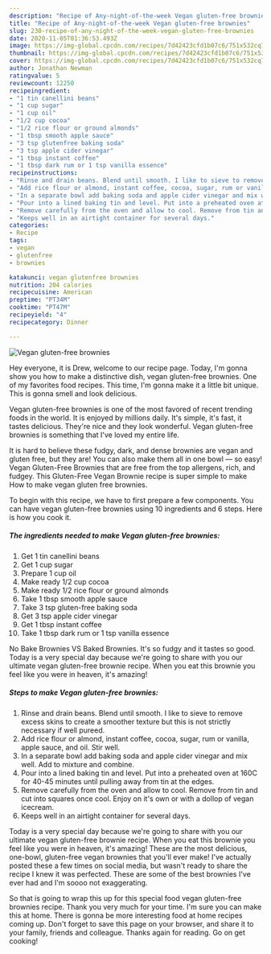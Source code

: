 ```yaml
---
description: "Recipe of Any-night-of-the-week Vegan gluten-free brownies"
title: "Recipe of Any-night-of-the-week Vegan gluten-free brownies"
slug: 230-recipe-of-any-night-of-the-week-vegan-gluten-free-brownies
date: 2020-11-05T01:36:53.493Z
image: https://img-global.cpcdn.com/recipes/7d42423cfd1b07c6/751x532cq70/vegan-gluten-free-brownies-recipe-main-photo.jpg
thumbnail: https://img-global.cpcdn.com/recipes/7d42423cfd1b07c6/751x532cq70/vegan-gluten-free-brownies-recipe-main-photo.jpg
cover: https://img-global.cpcdn.com/recipes/7d42423cfd1b07c6/751x532cq70/vegan-gluten-free-brownies-recipe-main-photo.jpg
author: Jonathan Newman
ratingvalue: 5
reviewcount: 12250
recipeingredient:
- "1 tin canellini beans"
- "1 cup sugar"
- "1 cup oil"
- "1/2 cup cocoa"
- "1/2 rice flour or ground almonds"
- "1 tbsp smooth apple sauce"
- "3 tsp glutenfree baking soda"
- "3 tsp apple cider vinegar"
- "1 tbsp instant coffee"
- "1 tbsp dark rum or 1 tsp vanilla essence"
recipeinstructions:
- "Rinse and drain beans. Blend until smooth. I like to sieve to remove excess skins to create a smoother texture but this is not strictly necessary if well pureed."
- "Add rice flour or almond, instant coffee, cocoa, sugar, rum or vanilla, apple sauce, and oil. Stir well."
- "In a separate bowl add baking soda and apple cider vinegar and mix well. Add to mixture and combine."
- "Pour into a lined baking tin and level. Put into a preheated oven at 160C for 40-45 minutes until pulling away from tin at the edges."
- "Remove carefully from the oven and allow to cool. Remove from tin and cut into squares once cool. Enjoy on it&#39;s own or with a dollop of vegan icecream."
- "Keeps well in an airtight container for several days."
categories:
- Recipe
tags:
- vegan
- glutenfree
- brownies

katakunci: vegan glutenfree brownies 
nutrition: 204 calories
recipecuisine: American
preptime: "PT34M"
cooktime: "PT47M"
recipeyield: "4"
recipecategory: Dinner

---
```



![Vegan gluten-free brownies](https://img-global.cpcdn.com/recipes/7d42423cfd1b07c6/751x532cq70/vegan-gluten-free-brownies-recipe-main-photo.jpg)

Hey everyone, it is Drew, welcome to our recipe page. Today, I'm gonna show you how to make a distinctive dish, vegan gluten-free brownies. One of my favorites food recipes. This time, I'm gonna make it a little bit unique. This is gonna smell and look delicious.

Vegan gluten-free brownies is one of the most favored of recent trending foods in the world. It is enjoyed by millions daily. It's simple, it's fast, it tastes delicious. They're nice and they look wonderful. Vegan gluten-free brownies is something that I've loved my entire life.

It is hard to believe these fudgy, dark, and dense brownies are vegan and gluten free, but they are! You can also make them all in one bowl — so easy! Vegan Gluten-Free Brownies that are free from the top allergens, rich, and fudgey. This Gluten-Free Vegan Brownie recipe is super simple to make How to make vegan gluten free brownies.


To begin with this recipe, we have to first prepare a few components. You can have vegan gluten-free brownies using 10 ingredients and 6 steps. Here is how you cook it.

<!--inarticleads1-->

##### The ingredients needed to make Vegan gluten-free brownies:

1. Get 1 tin canellini beans
1. Get 1 cup sugar
1. Prepare 1 cup oil
1. Make ready 1/2 cup cocoa
1. Make ready 1/2 rice flour or ground almonds
1. Take 1 tbsp smooth apple sauce
1. Take 3 tsp gluten-free baking soda
1. Get 3 tsp apple cider vinegar
1. Get 1 tbsp instant coffee
1. Take 1 tbsp dark rum or 1 tsp vanilla essence


No Bake Brownies VS Baked Brownies. It&#39;s so fudgy and it tastes so good. Today is a very special day because we&#39;re going to share with you our ultimate vegan gluten-free brownie recipe. When you eat this brownie you feel like you were in heaven, it&#39;s amazing! 

<!--inarticleads2-->

##### Steps to make Vegan gluten-free brownies:

1. Rinse and drain beans. Blend until smooth. I like to sieve to remove excess skins to create a smoother texture but this is not strictly necessary if well pureed.
1. Add rice flour or almond, instant coffee, cocoa, sugar, rum or vanilla, apple sauce, and oil. Stir well.
1. In a separate bowl add baking soda and apple cider vinegar and mix well. Add to mixture and combine.
1. Pour into a lined baking tin and level. Put into a preheated oven at 160C for 40-45 minutes until pulling away from tin at the edges.
1. Remove carefully from the oven and allow to cool. Remove from tin and cut into squares once cool. Enjoy on it&#39;s own or with a dollop of vegan icecream.
1. Keeps well in an airtight container for several days.


Today is a very special day because we&#39;re going to share with you our ultimate vegan gluten-free brownie recipe. When you eat this brownie you feel like you were in heaven, it&#39;s amazing! These are the most delicious, one-bowl, gluten-free vegan brownies that you&#39;ll ever make! I&#39;ve actually posted these a few times on social media, but wasn&#39;t ready to share the recipe I knew it was perfected. These are some of the best brownies I&#39;ve ever had and I&#39;m soooo not exaggerating. 

So that is going to wrap this up for this special food vegan gluten-free brownies recipe. Thank you very much for your time. I'm sure you can make this at home. There is gonna be more interesting food at home recipes coming up. Don't forget to save this page on your browser, and share it to your family, friends and colleague. Thanks again for reading. Go on get cooking!
